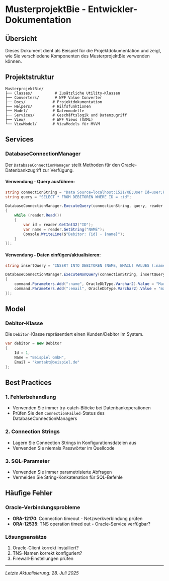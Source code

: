 # MusterprojektBie - Entwickler-Dokumentation

## Übersicht

Dieses Dokument dient als Beispiel für die Projektdokumentation und zeigt, wie Sie verschiedene Komponenten des MusterprojektBie verwenden können.

## Projektstruktur

```
MusterprojektBie/
├── Classes/          # Zusätzliche Utility-Klassen
├── Converters/       # WPF Value Converter
├── Docs/            # Projektdokumentation
├── Helpers/         # Hilfsfunktionen
├── Model/           # Datenmodelle
├── Services/        # Geschäftslogik und Datenzugriff
├── View/            # WPF Views (XAML)
└── ViewModel/       # ViewModels für MVVM
```

## Services

### DatabaseConnectionManager

Der `DatabaseConnectionManager` stellt Methoden für den Oracle-Datenbankzugriff zur Verfügung.

#### Verwendung - Query ausführen:

```csharp
string connectionString = "Data Source=localhost:1521/XE;User Id=user;Password=pass;";
string query = "SELECT * FROM DEBITOREN WHERE ID = :id";

DatabaseConnectionManager.ExecuteQuery(connectionString, query, reader =>
{
    while (reader.Read())
    {
        var id = reader.GetInt32("ID");
        var name = reader.GetString("NAME");
        Console.WriteLine($"Debitor: {id} - {name}");
    }
});
```

#### Verwendung - Daten einfügen/aktualisieren:

```csharp
string insertQuery = "INSERT INTO DEBITOREN (NAME, EMAIL) VALUES (:name, :email)";

DatabaseConnectionManager.ExecuteNonQuery(connectionString, insertQuery, command =>
{
    command.Parameters.Add(":name", OracleDbType.Varchar2).Value = "Max Mustermann";
    command.Parameters.Add(":email", OracleDbType.Varchar2).Value = "max@example.com";
});
```

## Model

### Debitor-Klasse

Die `Debitor`-Klasse repräsentiert einen Kunden/Debitor im System.

```csharp
var debitor = new Debitor
{
    Id = 1,
    Name = "Beispiel GmbH",
    Email = "kontakt@beispiel.de"
};
```

## Best Practices

### 1. Fehlerbehandlung
- Verwenden Sie immer try-catch-Blöcke bei Datenbankoperationen
- Prüfen Sie den `ConnectionFailed`-Status des DatabaseConnectionManagers

### 2. Connection Strings
- Lagern Sie Connection Strings in Konfigurationsdateien aus
- Verwenden Sie niemals Passwörter im Quellcode

### 3. SQL-Parameter
- Verwenden Sie immer parametrisierte Abfragen
- Vermeiden Sie String-Konkatenation für SQL-Befehle

## Häufige Fehler

### Oracle-Verbindungsprobleme
- **ORA-12170**: Connection timeout - Netzwerkverbindung prüfen
- **ORA-12535**: TNS operation timed out - Oracle-Service verfügbar?

### Lösungsansätze
1. Oracle-Client korrekt installiert?
2. TNS-Namen korrekt konfiguriert?
3. Firewall-Einstellungen prüfen

---
*Letzte Aktualisierung: 28. Juli 2025*
